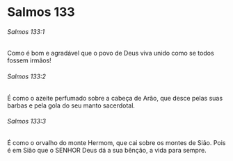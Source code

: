 # Salmos 133

###### Salmos 133:1

Como é bom e agradável que o povo de Deus viva unido como se todos fossem irmãos!

###### Salmos 133:2

É como o azeite perfumado sobre a cabeça de Arão, que desce pelas suas barbas e pela gola do seu manto sacerdotal.

###### Salmos 133:3

É como o orvalho do monte Hermom, que cai sobre os montes de Sião. Pois é em Sião que o SENHOR Deus dá a sua bênção, a vida para sempre.

